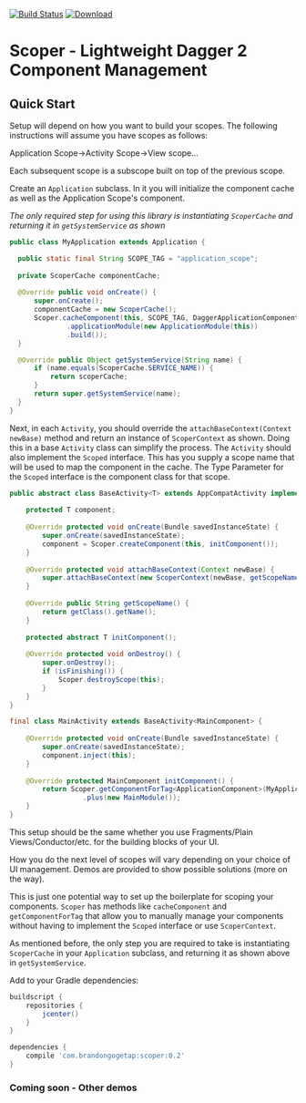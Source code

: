 [![Build Status](https://travis-ci.org/bgogetap/Scoper.svg?branch=master)](https://travis-ci.org/bgogetap/Scoper) [ ![Download](https://api.bintray.com/packages/bgogetap/android/Scoper/images/download.svg) ](https://bintray.com/bgogetap/android/Scoper/_latestVersion)

# Scoper - Lightweight Dagger 2 Component Management


## Quick Start
Setup will depend on how you want to build your scopes. The following instructions will assume you have scopes as follows:

Application Scope->Activity Scope->View scope...

Each subsequent scope is a subscope built on top of the previous scope.

Create an `Application` subclass. In it you will initialize the component cache as well as the Application Scope's component.

*The only required step for using this library is instantiating `ScoperCache` and returning it in `getSystemService` as shown*

```java
public class MyApplication extends Application {

  public static final String SCOPE_TAG = "application_scope";
  
  private ScoperCache componentCache;
  
  @Override public void onCreate() {
      super.onCreate();
      componentCache = new ScoperCache();
      Scoper.cacheComponent(this, SCOPE_TAG, DaggerApplicationComponent.builder()
              .applicationModule(new ApplicationModule(this))
              .build());
  }

  @Override public Object getSystemService(String name) {
      if (name.equals(ScoperCache.SERVICE_NAME)) {
          return scoperCache;
      }
      return super.getSystemService(name);
  }
}
```

Next, in each `Activity`, you should override the `attachBaseContext(Context newBase)` method and return an instance of `ScoperContext` as shown. Doing this in a base `Activity` class can simplify the process. The `Activity` should also implement the `Scoped` interface. This has you supply a scope name that will be used to map the component in the cache. The Type Parameter for the `Scoped` interface is the component class for that scope.

```java
public abstract class BaseActivity<T> extends AppCompatActivity implements Scoped<T> {
    
    protected T component;
    
    @Override protected void onCreate(Bundle savedInstanceState) {
        super.onCreate(savedInstanceState);
        component = Scoper.createComponent(this, initComponent());
    }
    
    @Override protected void attachBaseContext(Context newBase) {
        super.attachBaseContext(new ScoperContext(newBase, getScopeName()));
    }
    
    @Override public String getScopeName() {
        return getClass().getName();
    }
    
    protected abstract T initComponent();
    
    @Override protected void onDestroy() {
        super.onDestroy();
        if (isFinishing()) {
            Scoper.destroyScope(this);
        }
    }
}
```
```java
final class MainActivity extends BaseActivity<MainComponent> {
  
    @Override protected void onCreate(Bundle savedInstanceState) {
        super.onCreate(savedInstanceState);
        component.inject(this);
    }
    
    @Override protected MainComponent initComponent() {
        return Scoper.getComponentForTag<ApplicationComponent>(MyApplication.SCOPE_TAG, this)
                  .plus(new MainModule());
    }
}
```

This setup should be the same whether you use Fragments/Plain Views/Conductor/etc. for the building blocks of your UI.

How you do the next level of scopes will vary depending on your choice of UI management. Demos are provided to show possible solutions (more on the way).

This is just one potential way to set up the boilerplate for scoping your components. `Scoper` has methods like `cacheComponent` and `getComponentForTag` that allow you to manually manage your components without having to implement the `Scoped` interface or use `ScoperContext`.

As mentioned before, the only step you are required to take is instantiating `ScoperCache` in your `Application` subclass, and returning it as shown above in `getSystemService`.

Add to your Gradle dependencies:

```groovy
buildscript {
    repositories {
        jcenter()
    }
}

dependencies {
    compile 'com.brandongogetap:scoper:0.2'
}
```

### Coming soon - Other demos
